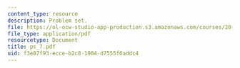```yaml
---
content_type: resource
description: Problem set.
file: https://ol-ocw-studio-app-production.s3.amazonaws.com/courses/20-410j-molecular-cellular-and-tissue-biomechanics-be-410j-spring-2003/f3e87f93ecceb2c81904d7555f6addc4_ps_7.pdf
file_type: application/pdf
resourcetype: Document
title: ps_7.pdf
uid: f3e87f93-ecce-b2c8-1904-d7555f6addc4
---
```

